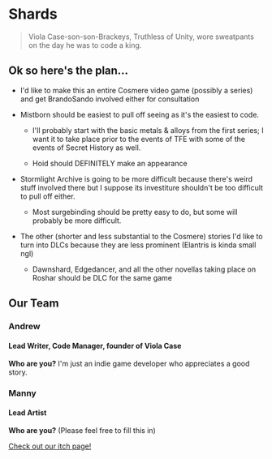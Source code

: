 # **Shards**

>Viola Case-son-son-Brackeys, Truthless of Unity, wore sweatpants on the day he was to code a king.

## Ok so here's the plan…

- I'd like to make this an entire Cosmere video game (possibly a series) and get BrandoSando involved either for consultation

- Mistborn should be easiest to pull off seeing as it's the easiest to code.

  - I'll probably start with the basic metals & alloys from the first series; I want it to take place prior to the events of TFE with some of the events of Secret History as well.

  - Hoid should DEFINITELY make an appearance

- Stormlight Archive is going to be more difficult because there's weird stuff involved there but I suppose its investiture shouldn't be too difficult to pull off either.

  - Most surgebinding should be pretty easy to do, but some will probably be more difficult.

- The other (shorter and less substantial to the Cosmere) stories I'd like to turn into DLCs because they are less prominent (Elantris is kinda small ngl)
  - Dawnshard, Edgedancer, and all the other novellas taking place on Roshar should be DLC for the same game

## Our Team

### Andrew

#### Lead Writer, Code Manager, founder of Viola Case

**Who are you?**
I'm just an indie game developer who appreciates a good story.

### Manny

#### Lead Artist

**Who are you?** (Please feel free to fill this in)

[Check out our itch page!](https://viola-case.itch.io/)
